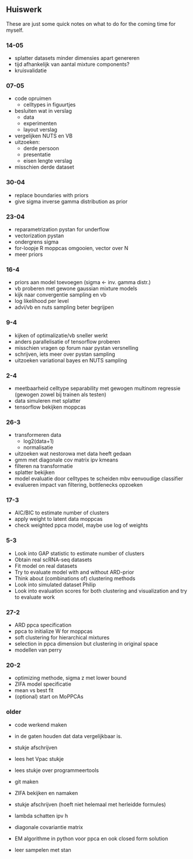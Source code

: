 ## Huiswerk
These are just some quick notes on what to do for the coming time for 
myself.

### 14-05
- splatter datasets minder dimensies apart genereren
- tijd afhankelijk van aantal mixture components?
- kruisvalidatie


### 07-05
- code opruimen
	- celltypes in figuurtjes
- besluiten wat in verslag
	- data
	- experimenten
	- layout verslag
- vergelijken NUTS en VB
- uitzoeken:
	- derde persoon
	- presentatie
	- eisen lengte verslag
- misschien derde dataset

### 30-04
- replace boundaries with priors
- give sigma inverse gamma distribution as prior

### 23-04
- reparametrization pystan for underflow
- vectorization pystan
- ondergrens sigma
- for-loopje R moppcas omgooien, vector over N
- meer priors

### 16-4
- priors aan model toevoegen (sigma <- inv. gamma distr.)
- vb proberen met gewone gaussian mixture models
- kijk naar convergentie sampling en vb
- log likelihood per level
- advi/vb en nuts sampling beter begrijpen


### 9-4
- kijken of optimalizatie/vb sneller werkt
- anders parallelisatie of tensorflow proberen
- misschien vragen op forum naar pystan versnelling
- schrijven, iets meer over pystan sampling
- uitzoeken variational bayes en NUTS sampling


### 2-4
- meetbaarheid celltype separability met gewogen multinom regressie (gewogen zowel bij trainen als testen)
- data simuleren met splatter
- tensorflow bekijken moppcas


### 26-3
- transformeren data
	- log2(data+1)
	- normalisatie
- uitzoeken wat nestorowa met data heeft gedaan
- gmm met diagonale cov matrix ipv kmeans
- filteren na transformatie
- splatter bekijken
- model evaluatie door celltypes te scheiden mbv eenvoudige classifier
- evalueren impact van filtering, bottlenecks opzoeken


### 17-3
- AIC/BIC to estimate number of clusters
- apply weight to latent data moppcas
- check weighted ppca model, maybe use log of weights

### 5-3
- Look into GAP statistic to estimate number of clusters
- Obtain real scRNA-seq datasets
- Fit model on real datasets
- Try to evaluate model with and without ARD-prior
- Think about (combinations of) clustering methods
- Look into simulated dataset Philip
- Look into evaluation scores for both clustering and visualization and 
try to evaluate work

### 27-2
- ARD ppca specification
- ppca to initialize W for moppcas
- soft clustering for hierarchical mixtures
- selection in ppca dimension but clustering in original space
- modellen van perry

### 20-2
- optimizing methode, sigma z met lower bound
- ZIFA model specificatie
- mean vs best fit
- (optional) start on MoPPCAs

### older
- code werkend maken
- in de gaten houden dat data vergelijkbaar is.

- stukje afschrijven
- lees het Vpac stukje
- lees stukje over programmeertools


- git maken
- ZIFA bekijken en namaken
- stukje afschrijven (hoeft niet helemaal met herleidde formules)

- lambda schatten ipv h
- diagonale covariantie matrix

- EM algorithme in python voor ppca en ook closed form solution
- leer sampelen met stan
